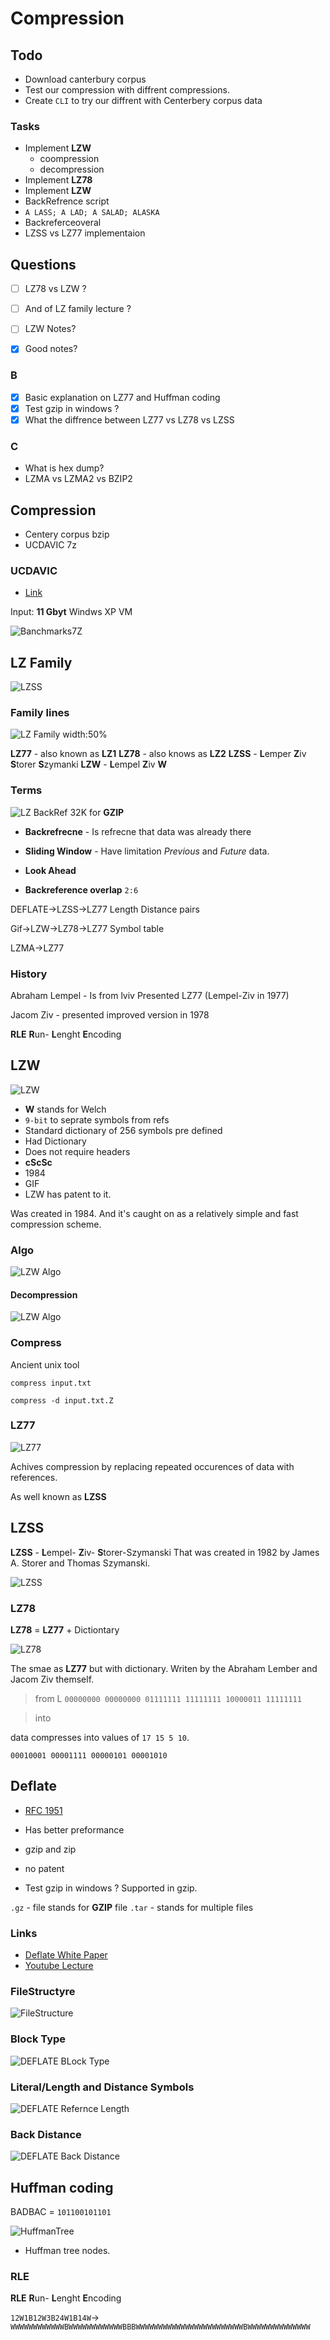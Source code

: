 # Compression

## Todo 

- Download canterbury corpus
- Test our compression with diffrent compressions.
- Create `CLI` to try our diffrent with Centerbery corpus data

### Tasks 

- Implement **LZW** 
    - coompression
    - decompression
- Implement **LZ78**
- Implement **LZW**
- BackRefrence script
- `A LASS; A LAD; A SALAD; ALASKA`
- Backreferceoveral
- LZSS vs LZ77 implementaion

## Questions

- [ ] LZ78 vs LZW ?
- [ ] And of LZ family lecture ?
- [ ] LZW  Notes?

- [x] Good notes?

###  B

- [x] Basic explanation on LZ77 and Huffman coding
- [x] Test gzip in windows ? 
- [x] What the diffrence between LZ77 vs LZ78 vs LZSS

### C

- What is hex dump?
- LZMA vs LZMA2 vs BZIP2

## Compression 

- Centery corpus bzip
- UCDAVIC 7z

### UCDAVIC

- [Link](https://fiehnlab.ucdavis.edu/staff/kind/collector/benchmark/7zip-benchmark)

Input: **11 Gbyt** Windws XP VM

![Banchmarks7Z](res\7zipcompressionbenchmark.png)

## LZ Family

![LZSS](res\LZSS_example.png)


### Family lines

![LZ Family width:50%](res\LZFamily.png)

**LZ77** - also known as **LZ1** 
**LZ78** - also knows as **LZ2**
**LZSS** - **L**emper **Z**iv **S**torer **S**zymanki
**LZW** -  **L**empel **Z**iv **W** 

### Terms 

![LZ BackRef](res\LZBackRef.png) 32K for **GZIP**

- **Backrefrecne** - Is refrecne that data was already there

- **Sliding Window** - Have limitation *Previous* and *Future* data.

- **Look Ahead** 

- **Backreference overlap** `2:6` 


DEFLATE->LZSS->LZ77 
Length Distance pairs

Gif->LZW->LZ78->LZ77
Symbol table

LZMA->LZ77

### History 

Abraham Lempel - Is from lviv
Presented LZ77 (Lempel-Ziv in 1977)

Jacom Ziv - presented improved version
in 1978

**RLE** **R**un- **L**enght **E**ncoding

## LZW

![LZW](res\LZW.png)

- **W** stands for Welch
- `9-bit` to seprate symbols from refs 
- Standard dictionary of 256 symbols pre defined
- Had Dictionary
- Does not require headers
- **cScSc**
- 1984
- GIF 
- LZW has patent to it.

Was created in 1984. And it's caught on as a relatively simple and fast compression scheme. 


### Algo

![LZW Algo](res\LZWAlgo.png)

#### Decompression

![LZW Algo](res\LZWAlgoD.png)

### Compress 

Ancient unix tool 

`compress input.txt`

`compress -d input.txt.Z`

### LZ77

![LZ77](res\LZ77.png)

Achives compression by replacing repeated occurences of data with references.

As well known as **LZSS**


## LZSS

**LZSS** - **L**empel- **Z**iv- **S**torer-Szymanski
That was created in 1982 by James A. Storer and Thomas Szymanski.

![LZSS](res\LZSS.png)

### LZ78

**LZ78** = **LZ77** + Dictiontary

![LZ78](res\LZ78.png)

The smae as **LZ77** but with dictionary.
Writen by the Abraham Lember and Jacom Ziv themself.


> from
L
`00000000 00000000 01111111 11111111 10000011 11111111`

> into

 data compresses into values of `17 15 5 10`. 

`00010001 00001111 00000101 00001010`

## Deflate

- [RFC 1951](https://datatracker.ietf.org/doc/html/rfc1951)

- Has better preformance
- gzip and zip
- no patent
- Test gzip in windows ? 
Supported in gzip.

`.gz` - file stands for **GZIP** file
`.tar` - stands for multiple files


### Links

- [Deflate White Paper](http://www.infinitepartitions.com/art001.html)
- [Youtube Lecture](https://youtu.be/oi2lMBBjQ8s)

### FileStructyre

![FileStructure](res\DEFLATEFS.png)

### Block Type



![DEFLATE BLock Type](res\DEFLATEBT.png)

### Literal/Length and Distance Symbols

![DEFLATE Refernce Length ](res\DEFLATEBL.png)

### Back Distance

![DEFLATE Back Distance](res\DEFLATEBD.png)

## Huffman coding

BADBAC = `101100101101`

![HuffmanTree](res\HuffmanTree.png)

- Huffman tree nodes.

### RLE


**RLE** **R**un- **L**enght **E**ncoding

`12W1B12W3B24W1B14W`-> `WWWWWWWWWWWWBWWWWWWWWWWWWBBBWWWWWWWWWWWWWWWWWWWWWWWWBWWWWWWWWWWWWWW`
